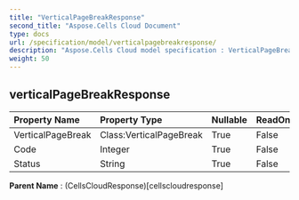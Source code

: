 ```yaml
---
title: "VerticalPageBreakResponse"
second_title: "Aspose.Cells Cloud Document"
type: docs
url: /specification/model/verticalpagebreakresponse/
description: "Aspose.Cells Cloud model specification : VerticalPageBreakResponse. Effortlessly handle Excel and other spreadsheet documents with features like opening, generating, editing, splitting, merging, comparing, and converting."
weight: 50
---
```


## **verticalPageBreakResponse**

 

| Property Name | Property Type | Nullable |  ReadOnly | DefaultValue | Description | 
| :- | :- | :- |:- |  :- | :- |
| VerticalPageBreak | Class:VerticalPageBreak | True |  False |  |  |  
| Code | Integer | True |  False |  |  |  
| Status | String | True |  False |  |  |  

**Parent Name** : (CellsCloudResponse)[cellscloudresponse]

